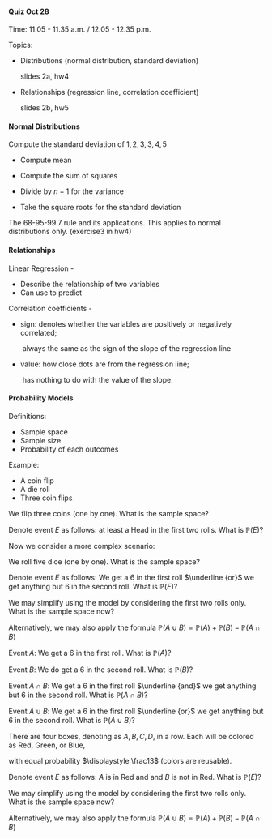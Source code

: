 #### Quiz Oct 28

Time: 11.05 - 11.35 a.m. / 12.05 - 12.35 p.m.

Topics:

- Distributions (normal distribution, standard deviation)

  slides 2a,  hw4

- Relationships (regression line, correlation coefficient)

  slides 2b, hw5

#### Normal Distributions

Compute the standard deviation of $1,2,3,3,4,5$

- Compute mean

- Compute the sum of squares

- Divide by $n-1$ for the variance

- Take the square roots for the standard deviation

The 68-95-99.7 rule and its applications. This applies to normal distributions only. (exercise3 in hw4)

#### Relationships

Linear Regression -

- Describe the relationship of two variables
- Can use to predict

Correlation coefficients - 

- sign: denotes whether the variables are positively or negatively correlated;

  ​		  always the same as the sign of the slope of the regression line

- value: how close dots are from the regression line;

  ​            has nothing to do with the value of the slope.

#### Probability Models

Definitions:

- Sample space
- Sample size
- Probability of each outcomes



Example: 

- A coin flip
- A die roll
- Three coin flips



We flip three coins (one by one). What is the sample space?

Denote event $E$ as follows: at least a Head in the first two rolls. What is $\mathbb P(E)$?



Now we consider a more complex scenario: 

We roll five dice (one by one). What is the sample space?

Denote event $E$ as follows: We get a 6 in the first roll $\underline {or}$ we get anything but 6 in the second roll. What is $\mathbb P(E)$?

We may simplify using the model by considering the first two rolls only. What is the sample space now?



Alternatively, we may also apply the formula $\mathbb P(A\cup B) = \mathbb P(A)+\mathbb P(B)- \mathbb P(A\cap B)$

Event $A$: We get a 6 in the first roll. What is $\mathbb P(A)$?

Event $B$: We do get a 6 in the second roll. What is $\mathbb P(B)$?

Event $A\cap B$: We get a 6 in the first roll $\underline {and}$ we get anything but 6 in the second roll.  What is $\mathbb P(A\cap B)$?

Event $A\cup B$: We get a 6 in the first roll $\underline {or}$ we get anything but 6 in the second roll. What is $\mathbb P(A\cup B)$?



There are four boxes, denoting as $A, B, C, D$, in a row. Each will be colored as Red, Green, or Blue, 

with equal probability  $\displaystyle \frac13$ (colors are reusable). 

Denote event $E$ as follows: $A$ is in Red and and $B$ is not in Red. What is $\mathbb P(E)$?

We may simplify using the model by considering the first two rolls only. What is the sample space now?

Alternatively, we may also apply the formula $\mathbb P(A\cup B) = \mathbb P(A)+\mathbb P(B)- \mathbb P(A\cap B)$





